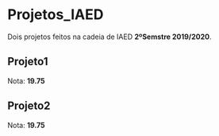 # Projetos_IAED

Dois projetos feitos na cadeia de IAED __2ºSemstre 2019/2020__.

## Projeto1
Nota: __19.75__

## Projeto2
Nota: __19.75__
